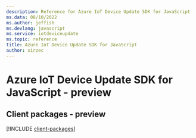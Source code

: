 ```yaml
---
description: Reference for Azure IoT Device Update SDK for JavaScript
ms.data: 08/10/2022
ms.author: jeffish
ms.devlang: javascript
ms.service: iotdeviceupdate
ms.topic: reference
title: Azure IoT Device Update SDK for JavaScript
author: xirzec
---
```

# Azure IoT Device Update SDK for JavaScript - preview

## Client packages - preview
[!INCLUDE [client-packages](iot-device-update-client-index.md)]